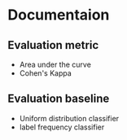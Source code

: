 # Documentaion
## Evaluation metric
- Area under the curve
- Cohen's Kappa

## Evaluation baseline
- Uniform distribution classifier
- label frequency classifier
